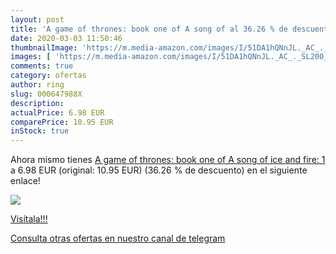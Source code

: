 ```yaml
---
layout: post
title: 'A game of thrones: book one of A song of al 36.26 % de descuento'
date: 2020-03-03 11:50:46
thumbnailImage: 'https://m.media-amazon.com/images/I/51DA1hQNnJL._AC_._SL200_.jpg'
images: [ 'https://m.media-amazon.com/images/I/51DA1hQNnJL._AC_._SL200_.jpg' ]
comments: true
category: ofertas
author: ring
slug: 000647988X
description:
actualPrice: 6.98 EUR
comparePrice: 10.95 EUR
inStock: true
---
```


Ahora mismo tienes [A game of thrones: book one of A song of ice and fire: 1](https://www.amazon.com/dp/000647988X/?tag=redken08-20) a 6.98 EUR (original: 10.95 EUR) (36.26 %  de descuento) en el siguiente enlace!

[![](https://m.media-amazon.com/images/I/51DA1hQNnJL._AC_._SL200_.jpg)](https://www.amazon.com/dp/000647988X/?tag=redken08-20)

[Visítala!!!](https://www.amazon.com/dp/000647988X/?tag=redken08-20)

[Consulta otras ofertas en nuestro canal de telegram](https://t.me/s/ofertas25)
